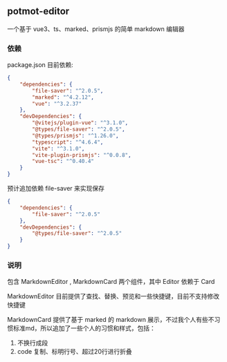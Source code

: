 ## potmot-editor
一个基于 vue3、ts、marked、prismjs 的简单 markdown 编辑器

### 依赖
package.json 目前依赖:
```json
{
    "dependencies": {
        "file-saver": "^2.0.5",
        "marked": "^4.2.12",
        "vue": "^3.2.37"
    },
    "devDependencies": {
        "@vitejs/plugin-vue": "^3.1.0",
        "@types/file-saver": "^2.0.5",
        "@types/prismjs": "^1.26.0",
        "typescript": "^4.6.4",
        "vite": "^3.1.0",
        "vite-plugin-prismjs": "^0.0.8",
        "vue-tsc": "^0.40.4"
    }
}
```
预计追加依赖 file-saver 来实现保存
```json
{
    "dependencies": {
        "file-saver": "^2.0.5"
    },
    "devDependencies": {
        "@types/file-saver": "^2.0.5"
    }
}
```

### 说明
包含 MarkdownEditor , MarkdownCard 两个组件，其中 Editor 依赖于 Card

MarkdownEditor 目前提供了查找、替换、预览和一些快捷键，目前不支持修改快捷键

MarkdownCard 提供了基于 marked 的 markdown 展示，不过我个人有些不习惯标准md，所以追加了一些个人的习惯和样式，包括：
1. 不换行成段
2. code 复制、标明行号、超过20行进行折叠
